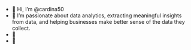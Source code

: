 - 👋 Hi, I’m @cardina50
- 👀 I’m passionate about data analytics, extracting meaningful insights from data, and helping businesses make better sense of the data they collect. 
- 🌱 
- 💞️

<!---
cardina50/cardina50 is a ✨ special ✨ repository because its `README.md` (this file) appears on your GitHub profile.
You can click the Preview link to take a look at your changes.
--->
